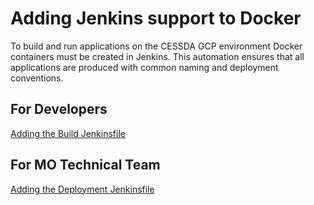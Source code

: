 # Adding Jenkins support to Docker

To build and run applications on the CESSDA GCP environment Docker containers must be created in Jenkins.
This automation ensures that all applications are produced with common naming and deployment conventions.

## For Developers

[Adding the Build Jenkinsfile](AddingTheBuildJenkinsfile/)

## For MO Technical Team

[Adding the Deployment Jenkinsfile](AddingTheDeploymentJenkinsfile/)
